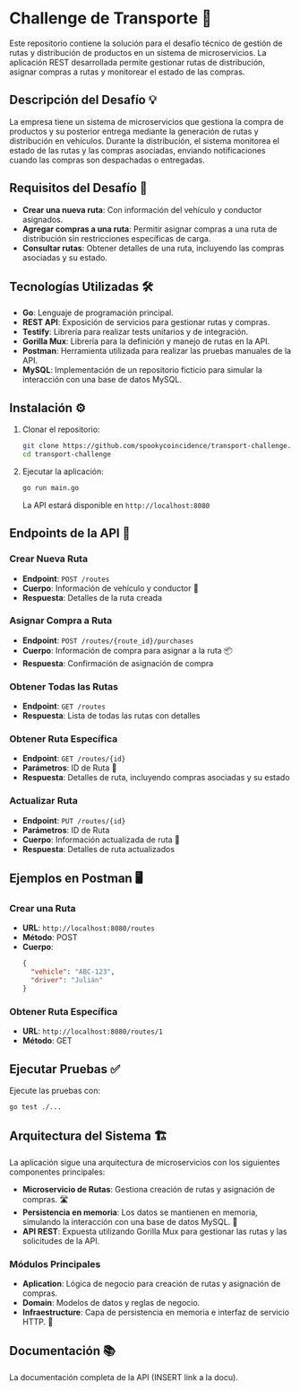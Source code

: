 # Challenge de Transporte 🚚

Este repositorio contiene la solución para el desafío técnico de gestión de rutas y distribución de productos en un sistema de microservicios. La aplicación REST desarrollada permite gestionar rutas de distribución, asignar compras a rutas y monitorear el estado de las compras.

## Descripción del Desafío  💡 

La empresa tiene un sistema de microservicios que gestiona la compra de productos y su posterior entrega mediante la generación de rutas y distribución en vehículos. Durante la distribución, el sistema monitorea el estado de las rutas y las compras asociadas, enviando notificaciones cuando las compras son despachadas o entregadas.


## Requisitos del Desafío  📝 

- **Crear una nueva ruta**: Con información del vehículo y conductor asignados.
- **Agregar compras a una ruta**: Permitir asignar compras a una ruta de distribución sin restricciones específicas de carga.
- **Consultar rutas**: Obtener detalles de una ruta, incluyendo las compras asociadas y su estado.

## Tecnologías Utilizadas  🛠️ 

- **Go**: Lenguaje de programación principal.
- **REST API**: Exposición de servicios para gestionar rutas y compras.
- **Testify**: Librería para realizar tests unitarios y de integración.
- **Gorilla Mux**: Librería para la definición y manejo de rutas en la API.
- **Postman**: Herramienta utilizada para realizar las pruebas manuales de la API.
- **MySQL**: Implementación de un repositorio ficticio para simular la interacción con una base de datos MySQL.

## Instalación ⚙️ 

1. Clonar el repositorio:
   ```bash
   git clone https://github.com/spookycoincidence/transport-challenge.git
   cd transport-challenge
   ```

2. Ejecutar la aplicación:
   ```bash
   go run main.go
   ```
   La API estará disponible en `http://localhost:8080`

## Endpoints de la API 🔧

### Crear Nueva Ruta
- **Endpoint**: `POST /routes`
- **Cuerpo**: Información de vehículo y conductor 🚗
- **Respuesta**: Detalles de la ruta creada

### Asignar Compra a Ruta
- **Endpoint**: `POST /routes/{route_id}/purchases`
- **Cuerpo**: Información de compra para asignar a la ruta 📦
- **Respuesta**: Confirmación de asignación de compra

### Obtener Todas las Rutas
- **Endpoint**: `GET /routes`
- **Respuesta**: Lista de todas las rutas con detalles

### Obtener Ruta Específica
- **Endpoint**: `GET /routes/{id}`
- **Parámetros**: ID de Ruta  🔑
- **Respuesta**: Detalles de ruta, incluyendo compras asociadas y su estado

### Actualizar Ruta
- **Endpoint**: `PUT /routes/{id}`
- **Parámetros**: ID de Ruta
- **Cuerpo**: Información actualizada de ruta  🔄
- **Respuesta**: Detalles de ruta actualizados

## Ejemplos en Postman 🖥️

### Crear una Ruta
- **URL**: `http://localhost:8080/routes`
- **Método**: POST
- **Cuerpo**:
  ```json
  {
    "vehicle": "ABC-123",
    "driver": "Julián"
  }
  ```

### Obtener Ruta Específica
- **URL**: `http://localhost:8080/routes/1`
- **Método**: GET

## Ejecutar Pruebas ✅

Ejecute las pruebas con:
```bash
go test ./...
```

## Arquitectura del Sistema 🏗️

La aplicación sigue una arquitectura de microservicios con los siguientes componentes principales:

- **Microservicio de Rutas**: Gestiona creación de rutas y asignación de compras.  🛣️
- **Persistencia en memoria**: Los datos se mantienen en memoria, simulando la interacción con una base de datos MySQL. 🧠
- **API REST**: Expuesta utilizando Gorilla Mux para gestionar las rutas y las solicitudes de la API.

### Módulos Principales

- **Aplication**: Lógica de negocio para creación de rutas y asignación de compras.
- **Domain**: Modelos de datos y reglas de negocio.
- **Infraestructure**: Capa de persistencia en memoria e interfaz de servicio HTTP.  🔌

## Documentación 📚 

La documentación completa de la API (INSERT link a la docu).




   
